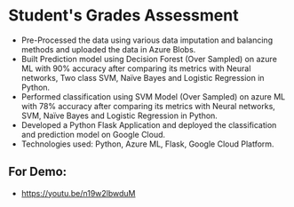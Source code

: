# Student's Grades Assessment

- Pre-Processed the data using various data imputation and balancing methods and uploaded the data in Azure Blobs.
- Built Prediction model using Decision Forest (Over Sampled) on azure ML with 90% accuracy after comparing its metrics with Neural networks, Two class SVM, Naïve Bayes and Logistic Regression in Python.
- Performed classification using SVM Model (Over Sampled) on azure ML with 78% accuracy after comparing its metrics with Neural networks, SVM, Naïve Bayes and Logistic Regression in Python.
- Developed a Python Flask Application and deployed the classification and prediction model on Google Cloud.
- Technologies used: Python, Azure ML, Flask, Google Cloud Platform.

## For Demo: 
- https://youtu.be/n19w2lbwduM

